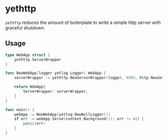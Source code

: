 # yethttp

`yethttp` reduces the amount of boilerplate to write a simple http server with graceful shutdown.

## Usage

```go
type WebApp struct {
    yethttp.ServerWrapper
}

func NewWebApp(logger yetlog.Logger) WebApp {
    serverWrapper := yethttp.NewServerWrapper(logger, 8080, http.NewServeMux())

    return WebApp{
        ServerWrapper: serverWrapper,
    }
}

func main() {
    webApp := NewWebApp(yetlog.NewNullLogger())
    if err := webApp.Serve(context.Background()); err != nil {
        panic(err)
    }   
}
```